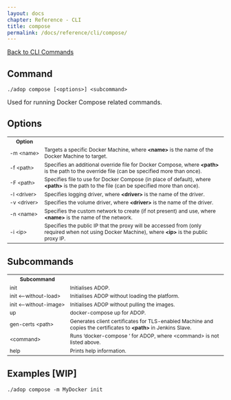 ```yaml
---
layout: docs
chapter: Reference - CLI
title: compose
permalink: /docs/reference/cli/compose/
---
```


[Back to CLI Commands](/adop-docker-compose/docs/reference/cli/)

## Command

`./adop compose [<options>] <subcommand>`

Used for running Docker Compose related commands.

## Options

<table style="font-size:12px">
	<tr> <!-- Splitter -->
		<th>Option</th>
		<th></th>
	</tr>
	<tr>
		<td style="white-space: nowrap"> -m &#60;name> </td>
		<td>Targets a specific Docker Machine, where <b>&#60;name></b> is the name of the Docker Machine to target.</td>
	</tr>
	<tr>
		<td style="white-space: nowrap">-f &#60;path></td>
		<td>Specifies an additional override file for Docker Compose, where <b>&#60;path></b> is the path to the override file (can be specified more than once).</td>
	</tr>
	<tr>
		<td style="white-space: nowrap">-F &#60;path></td>
		<td>Specifies file to use for Docker Compose (in place of default), where <b>&#60;path></b> is the path to the file (can be specified more than once).</td>
	</tr>
	<tr>
		<td style="white-space: nowrap">-l &#60;driver></td>
		<td>Specifies logging driver, where <b>&#60;driver></b> is the name of the driver.</td>
	</tr>
	<tr>
		<td style="white-space: nowrap">-v &#60;driver></td>
		<td>Specifies the volume driver, where <b>&#60;driver></b> is the name of the driver.</td>
	</tr>
	<tr>
		<td style="white-space: nowrap">-n &#60;name></td>
		<td>Specifies the custom network to create (if not present) and use, where <b>&#60;name></b> is the name of the network.</td>
	</tr>
	<tr>
		<td style="white-space: nowrap">-i &#60;ip></td>
		<td>Specifies the public IP that the proxy will be accessed from (only required when not using Docker Machine), where <b>&#60;ip></b> is the public proxy IP.</td>
	</tr>
</table>

## Subcommands

<table style="font-size:12px">
	<tr> <!-- Splitter -->
		<th>Subcommand</th>
		<th></th>
	</tr>
	<tr>
		<td style="white-space: nowrap">init</td>
		<td>Initialises ADOP.</td>
	</tr>
	<tr>
		<td style="white-space: nowrap">init &#60;--without-load></td>
		<td>Initialises ADOP without loading the platform.</td>
	</tr>
	<tr>
		<td style="white-space: nowrap">init &#60;--without-image></td>
		<td>Initialises ADOP without pulling the images.</td>
	</tr>
	<tr>
		<td style="white-space: nowrap">up</td>
		<td>docker-compose up for ADOP.</td>
	</tr>
	<tr>
		<td style="white-space: nowrap">gen-certs &#60;path></td>
		<td>Generates client certificates for TLS-enabled Machine and copies the certificates to <b>&#60;path></b> in Jenkins Slave.</td>
	</tr>
	<tr>
		<td style="white-space: nowrap">&#60;command></td>
		<td>Runs ‘docker-compose ’ for ADOP, where &#60;command> is not listed above.</td>
	</tr>
	<tr>
		<td style="white-space: nowrap">help</td>
		<td>Prints help information.</td>
	</tr>
</table>

## Examples [WIP]

`./adop compose -m MyDocker init`